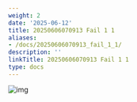 ```yaml
---
weight: 2
date: '2025-06-12'
title: 20250606070913 Fail 1 1
aliases:
- /docs/20250606070913_fail_1_1/
description: ''
linkTitle: 20250606070913 Fail 1 1
type: docs
---
```


![img](/img/doesNotExist.png)
